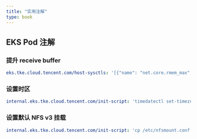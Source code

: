 ```yaml
---
title: "实用注解"
type: book
---
```


## EKS Pod 注解

### 提升 receive buffer
```yaml
eks.tke.cloud.tencent.com/host-sysctls: '[{"name": "net.core.rmem_max","value": "26214400"}]'
```

### 设置时区

```yaml
internal.eks.tke.cloud.tencent.com/init-script: 'timedatectl set-timezone Asia/Shanghai'
```

### 设置默认 NFS v3 挂载

```yaml
internal.eks.tke.cloud.tencent.com/init-script: 'cp /etc/nfsmount.conf /etc/nfsmount.conf.back; echo "Defaultvers=3" >> /etc/nfsmount.conf; echo "Nfsvers=3" >> /etc/nfsmount.conf; echo "noresvport=True" >> /etc/nfsmount.conf'
```